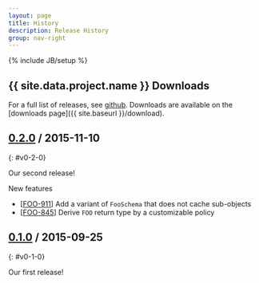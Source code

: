 ```yaml
---
layout: page
title: History
description: Release History
group: nav-right
---
```

<!--
{% comment %}
Licensed to the Apache Software Foundation (ASF) under one or more
contributor license agreements.  See the NOTICE file distributed with
this work for additional information regarding copyright ownership.
The ASF licenses this file to you under the Apache License, Version 2.0
(the "License"); you may not use this file except in compliance with
the License.  You may obtain a copy of the License at

http://www.apache.org/licenses/LICENSE-2.0

Unless required by applicable law or agreed to in writing, software
distributed under the License is distributed on an "AS IS" BASIS,
WITHOUT WARRANTIES OR CONDITIONS OF ANY KIND, either express or implied.
See the License for the specific language governing permissions and
limitations under the License.
{% endcomment %}
-->

{% include JB/setup %}

## {{ site.data.project.name }} Downloads

For a full list of releases, see
<a href="https://github.com/apache/{{ site.data.project.incubator_slash_name }}/releases">github</a>.
Downloads are available on the
[downloads page]({{ site.baseurl }}/download).

## <a href="https://github.com/apache/{{ site.data.project.incubator_slash_name }}/releases/tag/{{ site.data.project.unix_name }}-0.2.0">0.2.0</a> / 2015-11-10
{: #v0-2-0}

Our second release!

New features

* [<a href="https://issues.apache.org/jira/browse/FOO-911">FOO-911</a>]
  Add a variant of `FooSchema` that does not cache sub-objects
* [<a href="https://issues.apache.org/jira/browse/FOO-845">FOO-845</a>]
  Derive `FOO` return type by a customizable policy

## <a href="https://github.com/apache/{{ site.data.project.incubator_slash_name }}/releases/tag/{{ site.data.project.unix_name }}-0.1.0">0.1.0</a> / 2015-09-25
{: #v0-1-0}

Our first release!
